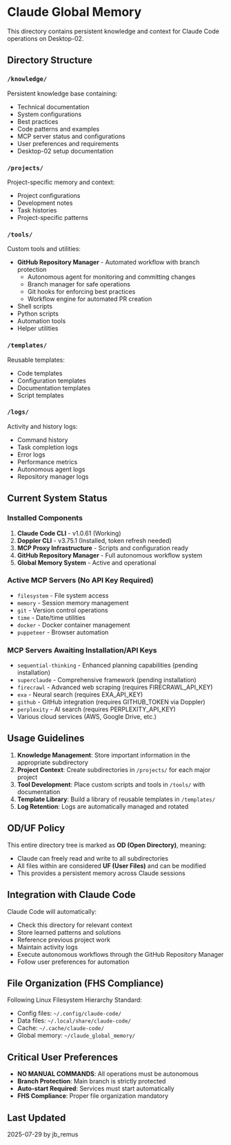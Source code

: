 # Claude Global Memory

This directory contains persistent knowledge and context for Claude Code operations on Desktop-02.

## Directory Structure

### `/knowledge/`
Persistent knowledge base containing:
- Technical documentation
- System configurations
- Best practices
- Code patterns and examples
- MCP server status and configurations
- User preferences and requirements
- Desktop-02 setup documentation

### `/projects/`
Project-specific memory and context:
- Project configurations
- Development notes
- Task histories
- Project-specific patterns

### `/tools/`
Custom tools and utilities:
- **GitHub Repository Manager** - Automated workflow with branch protection
  - Autonomous agent for monitoring and committing changes
  - Branch manager for safe operations
  - Git hooks for enforcing best practices
  - Workflow engine for automated PR creation
- Shell scripts
- Python scripts
- Automation tools
- Helper utilities

### `/templates/`
Reusable templates:
- Code templates
- Configuration templates
- Documentation templates
- Script templates

### `/logs/`
Activity and history logs:
- Command history
- Task completion logs
- Error logs
- Performance metrics
- Autonomous agent logs
- Repository manager logs

## Current System Status

### Installed Components
1. **Claude Code CLI** - v1.0.61 (Working)
2. **Doppler CLI** - v3.75.1 (Installed, token refresh needed)
3. **MCP Proxy Infrastructure** - Scripts and configuration ready
4. **GitHub Repository Manager** - Full autonomous workflow system
5. **Global Memory System** - Active and operational

### Active MCP Servers (No API Key Required)
- `filesystem` - File system access
- `memory` - Session memory management
- `git` - Version control operations
- `time` - Date/time utilities
- `docker` - Docker container management
- `puppeteer` - Browser automation

### MCP Servers Awaiting Installation/API Keys
- `sequential-thinking` - Enhanced planning capabilities (pending installation)
- `superclaude` - Comprehensive framework (pending installation)
- `firecrawl` - Advanced web scraping (requires FIRECRAWL_API_KEY)
- `exa` - Neural search (requires EXA_API_KEY)
- `github` - GitHub integration (requires GITHUB_TOKEN via Doppler)
- `perplexity` - AI search (requires PERPLEXITY_API_KEY)
- Various cloud services (AWS, Google Drive, etc.)

## Usage Guidelines

1. **Knowledge Management**: Store important information in the appropriate subdirectory
2. **Project Context**: Create subdirectories in `/projects/` for each major project
3. **Tool Development**: Place custom scripts and tools in `/tools/` with documentation
4. **Template Library**: Build a library of reusable templates in `/templates/`
5. **Log Retention**: Logs are automatically managed and rotated

## OD/UF Policy

This entire directory tree is marked as **OD (Open Directory)**, meaning:
- Claude can freely read and write to all subdirectories
- All files within are considered **UF (User Files)** and can be modified
- This provides a persistent memory across Claude sessions

## Integration with Claude Code

Claude Code will automatically:
- Check this directory for relevant context
- Store learned patterns and solutions
- Reference previous project work
- Maintain activity logs
- Execute autonomous workflows through the GitHub Repository Manager
- Follow user preferences for automation

## File Organization (FHS Compliance)

Following Linux Filesystem Hierarchy Standard:
- Config files: `~/.config/claude-code/`
- Data files: `~/.local/share/claude-code/`
- Cache: `~/.cache/claude-code/`
- Global memory: `~/claude_global_memory/`

## Critical User Preferences

- **NO MANUAL COMMANDS**: All operations must be autonomous
- **Branch Protection**: Main branch is strictly protected
- **Auto-start Required**: Services must start automatically
- **FHS Compliance**: Proper file organization mandatory

## Last Updated
2025-07-29 by jb_remus